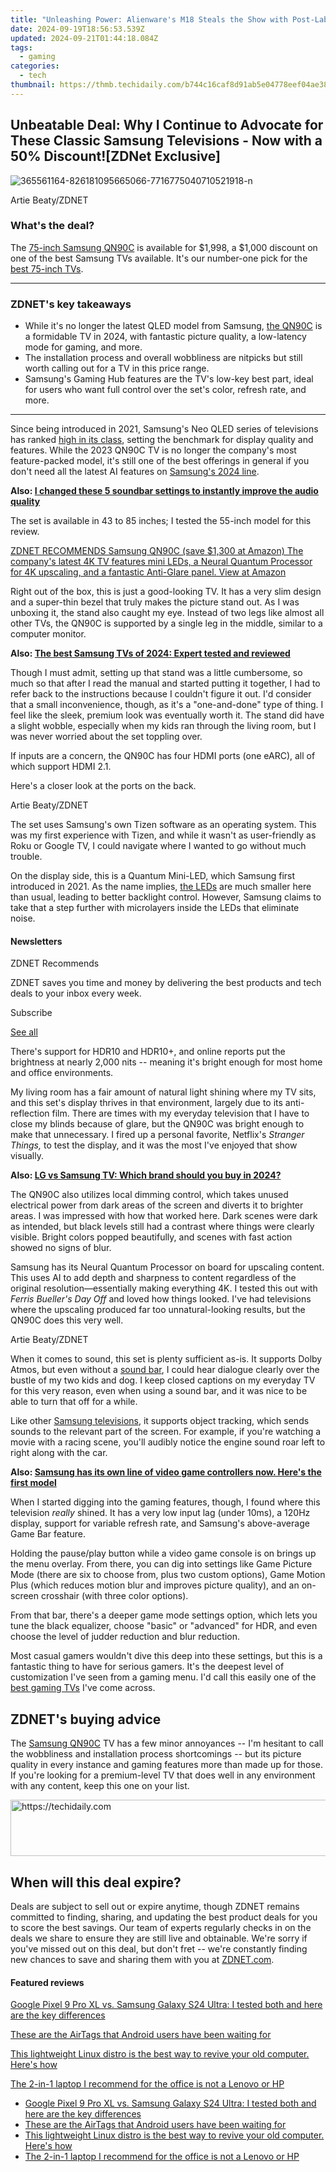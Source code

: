 ```yaml
---
title: "Unleashing Power: Alienware's M18 Steals the Show with Post-Labor Day Discount of $300!"
date: 2024-09-19T18:56:53.539Z
updated: 2024-09-21T01:44:18.084Z
tags:
  - gaming
categories:
  - tech
thumbnail: https://thmb.techidaily.com/b744c16caf8d91ab5e04778eef04ae38bd5e09c87e85e6ab4edefd7b2e2e0090.jpg
---
```


## Unbeatable Deal: Why I Continue to Advocate for These Classic Samsung Televisions - Now with a 50% Discount![ZDNet Exclusive]

![365561164-826181095665066-7716775040710521918-n](https://www.zdnet.com/a/img/resize/2378486b4f5aa15536420bb72440f7814fd656f7/2023/08/11/ba66c2a1-313d-483a-b005-0534dcc63749/365561164-826181095665066-7716775040710521918-n.jpg?auto=webp&width=1280)

Artie Beaty/ZDNET

### What's the deal?

The [75-inch Samsung QN90C](https://buy.geni.us/Proxy.ashx?TSID=368250&GR%5FURL=https%3A%2F%2Fwww.amazon.com%2FSAMSUNG-Tracking-Anti-Glare-Q-Symphony-QN55QN90C%2Fdp%2FB0BTTVBDVD%3Ftag%3Dzd-buy-button-20%26ascsubtag%3D%5F%5FCOM%5FCLICK%5FID%5F%5F%7Ca809cba9-2efa-4131-bfb0-67fc93c07357%7Cdtp&dtb=1) is available for $1,998, a $1,000 discount on one of the best Samsung TVs available. It's our number-one pick for the [best 75-inch TVs](https://www.zdnet.com/home-and-office/home-entertainment/best-75-inch-tv/). 

---

### ZDNET's key takeaways

* While it's no longer the latest QLED model from Samsung, [the QN90C](https://buy.geni.us/Proxy.ashx?TSID=368250&GR%5FURL=https%3A%2F%2Fwww.amazon.com%2FSAMSUNG-Tracking-Anti-Glare-Q-Symphony-QN55QN90C%2Fdp%2FB0BTTVBDVD%3Ftag%3Dzd-buy-button-20%26ascsubtag%3D%5F%5FCOM%5FCLICK%5FID%5F%5F%7Ca809cba9-2efa-4131-bfb0-67fc93c07357%7Cdtp&dtb=1) is a formidable TV in 2024, with fantastic picture quality, a low-latency mode for gaming, and more.
* The installation process and overall wobbliness are nitpicks but still worth calling out for a TV in this price range.
* Samsung's Gaming Hub features are the TV's low-key best part, ideal for users who want full control over the set's color, refresh rate, and more.

---

Since being introduced in 2021, Samsung's Neo QLED series of televisions has ranked [high in its class](https://www.zdnet.com/home-and-office/home-entertainment/best-65-inch-tv/), setting the benchmark for display quality and features. While the 2023 QN90C TV is no longer the company's most feature-packed model, it's still one of the best offerings in general if you don't need all the latest AI features on [Samsung's 2024 line](https://www.zdnet.com/home-and-office/home-entertainment/samsung-unveils-2024-tvs-with-ai-features-that-youd-actually-want-to-use/).

**Also: [I changed these 5 soundbar settings to instantly improve the audio quality](https://www.zdnet.com/home-and-office/home-entertainment/i-changed-these-5-soundbar-settings-to-instantly-improve-the-audio-quality-how-they-work/)**

The set is available in 43 to 85 inches; I tested the 55-inch model for this review.

[ZDNET RECOMMENDS Samsung QN90C (save $1,300 at Amazon) The company's latest 4K TV features mini LEDs, a Neural Quantum Processor for 4K upscaling, and a fantastic Anti-Glare panel. View at Amazon](https://buy.geni.us/Proxy.ashx?TSID=368250&GR%5FURL=https%3A%2F%2Fwww.amazon.com%2FSAMSUNG-Tracking-Anti-Glare-Q-Symphony-QN55QN90C%2Fdp%2FB0BTTVBDVD%3Ftag%3Dzd-buy-button-20%26ascsubtag%3D%5F%5FCOM%5FCLICK%5FID%5F%5F%7Ca809cba9-2efa-4131-bfb0-67fc93c07357%7Cdtp&dtb=1)

Right out of the box, this is just a good-looking TV. It has a very slim design and a super-thin bezel that truly makes the picture stand out. As I was unboxing it, the stand also caught my eye. Instead of two legs like almost all other TVs, the QN90C is supported by a single leg in the middle, similar to a computer monitor. 

**Also: [The best Samsung TVs of 2024: Expert tested and reviewed](https://www.zdnet.com/home-and-office/home-entertainment/best-samsung-tv/)**

Though I must admit, setting up that stand was a little cumbersome, so much so that after I read the manual and started putting it together, I had to refer back to the instructions because I couldn't figure it out. I'd consider that a small inconvenience, though, as it's a "one-and-done" type of thing. I feel like the sleek, premium look was eventually worth it. The stand did have a slight wobble, especially when my kids ran through the living room, but I was never worried about the set toppling over. 

If inputs are a concern, the QN90C has four HDMI ports (one eARC), all of which support HDMI 2.1.

Here's a closer look at the ports on the back.

Artie Beaty/ZDNET

The set uses Samsung's own Tizen software as an operating system. This was my first experience with Tizen, and while it wasn't as user-friendly as Roku or Google TV, I could navigate where I wanted to go without much trouble. 

On the display side, this is a Quantum Mini-LED, which Samsung first introduced in 2021\. As the name implies, [the LEDs](https://www.zdnet.com/home-and-office/home-entertainment/neo-qled-vs-oled-which-technology-is-right-for-you/) are much smaller here than usual, leading to better backlight control. However, Samsung claims to take that a step further with microlayers inside the LEDs that eliminate noise.

#### Newsletters

ZDNET Recommends

ZDNET saves you time and money by delivering the best products and tech deals to your inbox every week.

 Subscribe

[See all](https://www.zdnet.com/newsletters/)

There's support for HDR10 and HDR10+, and online reports put the brightness at nearly 2,000 nits -- meaning it's bright enough for most home and office environments.

My living room has a fair amount of natural light shining where my TV sits, and this set's display thrives in that environment, largely due to its anti-reflection film. There are times with my everyday television that I have to close my blinds because of glare, but the QN90C was bright enough to make that unnecessary. I fired up a personal favorite, Netflix's _Stranger Things,_ to test the display, and it was the most I've enjoyed that show visually. 

**Also: [LG vs Samsung TV: Which brand should you buy in 2024?](https://www.zdnet.com/home-and-office/home-entertainment/lg-vs-samsung-tv-which-brand-should-you-buy-in-2024/)**

The QN90C also utilizes local dimming control, which takes unused electrical power from dark areas of the screen and diverts it to brighter areas. I was impressed with how that worked here. Dark scenes were dark as intended, but black levels still had a contrast where things were clearly visible. Bright colors popped beautifully, and scenes with fast action showed no signs of blur. 

Samsung has its Neural Quantum Processor on board for upscaling content. This uses AI to add depth and sharpness to content regardless of the original resolution—essentially making everything 4K. I tested this out with _Ferris Bueller's Day Off_ and loved how things looked. I've had televisions where the upscaling produced far too unnatural-looking results, but the QN90C does this very well.

Artie Beaty/ZDNET

When it comes to sound, this set is plenty sufficient as-is. It supports Dolby Atmos, but even without a [sound bar](https://www.zdnet.com/home-and-office/home-entertainment/best-sound-system/), I could hear dialogue clearly over the bustle of my two kids and dog. I keep closed captions on my everyday TV for this very reason, even when using a sound bar, and it was nice to be able to turn that off for a while.

Like other [Samsung televisions](https://www.zdnet.com/home-and-office/home-entertainment/best-samsung-tv/), it supports object tracking, which sends sounds to the relevant part of the screen. For example, if you're watching a movie with a racing scene, you'll audibly notice the engine sound roar left to right along with the car.

**Also: [Samsung has its own line of video game controllers now. Here's the first model](https://www.zdnet.com/home-and-office/home-entertainment/samsung-has-its-own-line-of-video-game-controllers-now-heres-the-first-model/)**

When I started digging into the gaming features, though, I found where this television _really_ shined. It has a very low input lag (under 10ms), a 120Hz display, support for variable refresh rate, and Samsung's above-average Game Bar feature. 

Holding the pause/play button while a video game console is on brings up the menu overlay. From there, you can dig into settings like Game Picture Mode (there are six to choose from, plus two custom options), Game Motion Plus (which reduces motion blur and improves picture quality), and an on-screen crosshair (with three color options).

From that bar, there's a deeper game mode settings option, which lets you tune the black equalizer, choose "basic" or "advanced" for HDR, and even choose the level of judder reduction and blur reduction. 

Most casual gamers wouldn't dive this deep into these settings, but this is a fantastic thing to have for serious gamers. It's the deepest level of customization I've seen from a gaming menu. I'd call this easily one of the [best gaming TVs](https://www.zdnet.com/home-and-office/home-entertainment/best-gaming-tv/) I've come across. 

## ZDNET's buying advice

The [Samsung QN90C](https://buy.geni.us/Proxy.ashx?TSID=368250&GR%5FURL=https%3A%2F%2Fwww.amazon.com%2FSAMSUNG-Tracking-Anti-Glare-Q-Symphony-QN55QN90C%2Fdp%2FB0BTTVBDVD%3Fth%3D1%26tag%3Dzd-buy-button-20%26ascsubtag%3D%5F%5FCOM%5FCLICK%5FID%5F%5F%7Ca809cba9-2efa-4131-bfb0-67fc93c07357%7Cdtp&dtb=1) TV has a few minor annoyances -- I'm hesitant to call the wobbliness and installation process shortcomings -- but its picture quality in every instance and gaming features more than made up for those. If you're looking for a premium-level TV that does well in any environment with any content, keep this one on your list.

<!-- affiliate ads begin -->
<a href="https://sentrypc.7eer.net/c/5597632/398455/3022" target="_top" id="398455">
  <img src="//a.impactradius-go.com/display-ad/3022-398455" border="0" alt="https://techidaily.com" width="728" height="90"/>
</a>
<img height="0" width="0" src="https://sentrypc.7eer.net/i/5597632/398455/3022" style="position:absolute;visibility:hidden;" border="0" />
<!-- affiliate ads end -->

## When will this deal expire?

Deals are subject to sell out or expire anytime, though ZDNET remains committed to finding, sharing, and updating the best product deals for you to score the best savings. Our team of experts regularly checks in on the deals we share to ensure they are still live and obtainable. We're sorry if you've missed out on this deal, but don't fret -- we're constantly finding new chances to save and sharing them with you at [ZDNET.com](https://www.zdnet.com/). 

#### Featured reviews

[Google Pixel 9 Pro XL vs. Samsung Galaxy S24 Ultra: I tested both and here are the key differences](https://www.zdnet.com/article/google-pixel-9-pro-xl-vs-samsung-galaxy-s24-ultra/ "Google Pixel 9 Pro XL vs. Samsung Galaxy S24 Ultra: I tested both and here are the key differences")

[These are the AirTags that Android users have been waiting for](https://www.zdnet.com/article/these-are-the-airtags-that-android-users-have-been-waiting-for/ "These are the AirTags that Android users have been waiting for")

[This lightweight Linux distro is the best way to revive your old computer. Here's how](https://www.zdnet.com/article/this-lightweight-linux-distro-is-the-best-way-to-revive-your-old-computer-heres-how/ "This lightweight Linux distro is the best way to revive your old computer. Here's how")

[The 2-in-1 laptop I recommend for the office is not a Lenovo or HP](https://www.zdnet.com/article/one-of-the-most-versatile-2-in-1-laptops-ive-tested-is-not-a-lenovo-or-hp/ "The 2-in-1 laptop I recommend for the office is not a Lenovo or HP")

* [Google Pixel 9 Pro XL vs. Samsung Galaxy S24 Ultra: I tested both and here are the key differences](https://www.zdnet.com/article/google-pixel-9-pro-xl-vs-samsung-galaxy-s24-ultra/ "Google Pixel 9 Pro XL vs. Samsung Galaxy S24 Ultra: I tested both and here are the key differences")
* [These are the AirTags that Android users have been waiting for](https://www.zdnet.com/article/these-are-the-airtags-that-android-users-have-been-waiting-for/ "These are the AirTags that Android users have been waiting for")
* [This lightweight Linux distro is the best way to revive your old computer. Here's how](https://www.zdnet.com/article/this-lightweight-linux-distro-is-the-best-way-to-revive-your-old-computer-heres-how/ "This lightweight Linux distro is the best way to revive your old computer. Here's how")
* [The 2-in-1 laptop I recommend for the office is not a Lenovo or HP](https://www.zdnet.com/article/one-of-the-most-versatile-2-in-1-laptops-ive-tested-is-not-a-lenovo-or-hp/ "The 2-in-1 laptop I recommend for the office is not a Lenovo or HP")

<ins class="adsbygoogle"
     style="display:block"
     data-ad-format="autorelaxed"
     data-ad-client="ca-pub-7571918770474297"
     data-ad-slot="1223367746"></ins>

<ins class="adsbygoogle"
     style="display:block"
     data-ad-client="ca-pub-7571918770474297"
     data-ad-slot="8358498916"
     data-ad-format="auto"
     data-full-width-responsive="true"></ins>



